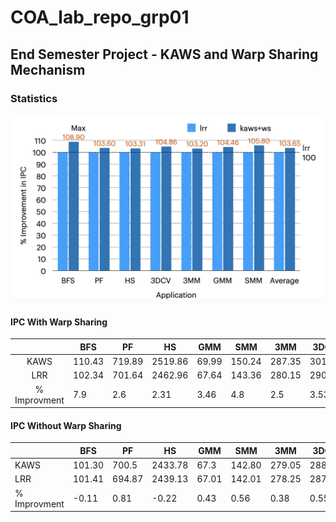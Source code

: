 # COA_lab_repo_grp01

## End Semester Project - KAWS and Warp Sharing Mechanism

### Statistics

![1699554631519](image/README/1699554631519.png)

#### IPC With Warp Sharing

|              | BFS    | PF     | HS      | GMM   | SMM    | 3MM    | 3DCV   | AVG    |
| :----------: | ------ | ------ | ------- | ----- | ------ | ------ | ------ | ------ |
|     KAWS     | 110.43 | 719.89 | 2519.86 | 69.99 | 150.24 | 287.35 | 301.1  | 714.08 |
|     LRR     | 102.34 | 701.64 | 2462.96 | 67.64 | 143.36 | 280.15 | 290.83 | 695.59 |
| % Improvment | 7.9    | 2.6    | 2.31    | 3.46  | 4.8    | 2.5    | 3.53   | 3.871  |

#### IPC Without Warp Sharing

|              | BFS    | PF     | HS      | GMM   | SMM    | 3MM    | 3DCV   | AVG    |
| ------------ | ------ | ------ | ------- | ----- | ------ | ------ | ------ | ------ |
| KAWS         | 101.30 | 700.5  | 2433.78 | 67.3  | 142.80 | 279.05 | 288.73 | 689.14 |
| LRR          | 101.41 | 694.87 | 2439.13 | 67.01 | 142.01 | 278.25 | 287.15 | 688.88 |
| % Improvment | -0.11  | 0.81   | -0.22   | 0.43  | 0.56   | 0.38   | 0.55   | 0.343  |
